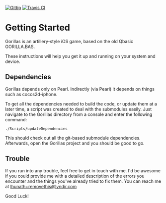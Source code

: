 [![Gittip](http://img.shields.io/gittip/lhunath.png)](https://www.gittip.com/lhunath/)
[![Travis CI](http://img.shields.io/travis-ci/Lyndir/Gorillas.png)](https://travis-ci.org/Lyndir/Gorillas)

Getting Started
===============

Gorillas is an artillery-style iOS game, based on the old Qbasic GORILLA.BAS.

These instructions will help you get it up and running on your system and device.


Dependencies
------------

Gorillas depends only on Pearl.  Indirectly (via Pearl) it depends on things such as cocos2d-iphone.

To get all the dependencies needed to build the code, or update them at a later time, a script was created to deal with the submodules easily.  Just navigate to the Gorillas directory from a console and enter the following command:

    ./Scripts/updateDependencies

This should check out all the git-based submodule dependencies.  Afterwards, open the Gorillas project and you should be good to go.


Trouble
-------

If you run into any trouble, feel free to get in touch with me.  I'd be awesome if you could provide me with a detailed description of the errors you encounter and the things you've already tried to fix them.  You can reach me at lhunath+removethis@lyndir.com


Good Luck!
